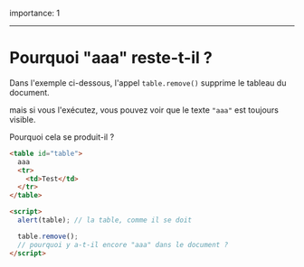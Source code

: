 importance: 1

---

# Pourquoi "aaa" reste-t-il ?

Dans l'exemple ci-dessous, l'appel `table.remove()` supprime le tableau du document.

mais si vous l'exécutez, vous pouvez voir que le texte `"aaa"` est toujours visible.

Pourquoi cela se produit-il ?

```html height=100 run
<table id="table">
  aaa
  <tr>
    <td>Test</td>
  </tr>
</table>

<script>
  alert(table); // la table, comme il se doit

  table.remove();
  // pourquoi y a-t-il encore "aaa" dans le document ?
</script>
```
